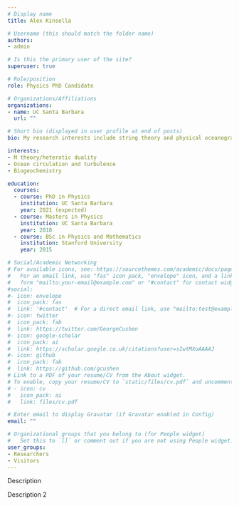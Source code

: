 ```yaml
---
# Display name
title: Alex Kinsella

# Username (this should match the folder name)
authors:
- admin

# Is this the primary user of the site?
superuser: true

# Role/position
role: Physics PhD Candidate

# Organizations/Affiliations
organizations:
- name: UC Santa Barbara
  url: ""

# Short bio (displayed in user profile at end of posts)
bio: My research interests include string theory and physical oceanography.

interests:
- M theory/heterotic duality
- Ocean circulation and turbulence
- Biogeochemistry

education:
  courses:
  - course: PhD in Physics
    institution: UC Santa Barbara
    year: 2021 (expected)
  - course: Masters in Physics
    institution: UC Santa Barbara
    year: 2018
  - course: BSc in Physics and Mathematics
    institution: Stanford University
    year: 2015

# Social/Academic Networking
# For available icons, see: https://sourcethemes.com/academic/docs/page-builder/#icons
#   For an email link, use "fas" icon pack, "envelope" icon, and a link in the
#   form "mailto:your-email@example.com" or "#contact" for contact widget.
#social:
#- icon: envelope
#  icon_pack: fas
#  link: '#contact'  # For a direct email link, use "mailto:test@example.org".
#- icon: twitter
#  icon_pack: fab
#  link: https://twitter.com/GeorgeCushen
#- icon: google-scholar
#  icon_pack: ai
#  link: https://scholar.google.co.uk/citations?user=sIwtMXoAAAAJ
#- icon: github
#  icon_pack: fab
#  link: https://github.com/gcushen
# Link to a PDF of your resume/CV from the About widget.
# To enable, copy your resume/CV to `static/files/cv.pdf` and uncomment the lines below.
# - icon: cv
#   icon_pack: ai
#   link: files/cv.pdf

# Enter email to display Gravatar (if Gravatar enabled in Config)
email: ""

# Organizational groups that you belong to (for People widget)
#   Set this to `[]` or comment out if you are not using People widget.
user_groups:
- Researchers
- Visitors
---
```


Description

Description 2
